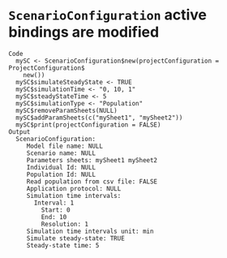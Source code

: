 # `ScenarioConfiguration` active bindings are modified

    Code
      mySC <- ScenarioConfiguration$new(projectConfiguration = ProjectConfiguration$
        new())
      mySC$simulateSteadyState <- TRUE
      mySC$simulationTime <- "0, 10, 1"
      mySC$steadyStateTime <- 5
      mySC$simulationType <- "Population"
      mySC$removeParamSheets(NULL)
      mySC$addParamSheets(c("mySheet1", "mySheet2"))
      mySC$print(projectConfiguration = FALSE)
    Output
      ScenarioConfiguration: 
         Model file name: NULL 
         Scenario name: NULL 
         Parameters sheets: mySheet1 mySheet2 
         Individual Id: NULL 
         Population Id: NULL 
         Read population from csv file: FALSE 
         Application protocol: NULL 
         Simulation time intervals: 
           Interval: 1 
             Start: 0 
             End: 10 
             Resolution: 1 
         Simulation time intervals unit: min 
         Simulate steady-state: TRUE 
         Steady-state time: 5 

